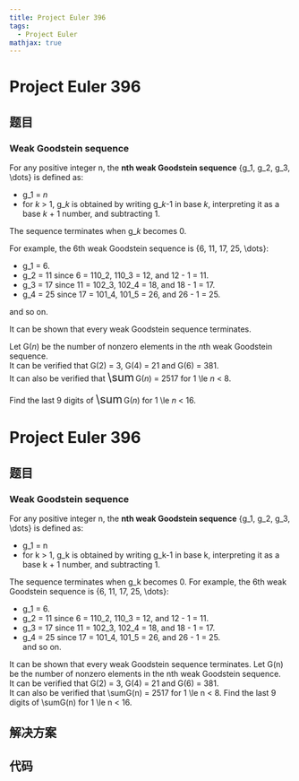 ```yaml
---
title: Project Euler 396
tags:
  - Project Euler
mathjax: true
---
```

<escape><!-- more --></escape>
    
# Project Euler 396
## 题目
### Weak Goodstein sequence


For any positive integer n, the <b>nth weak Goodstein sequence</b> {g_1, g_2, g_3, \dots} is defined as:
<ul><li> g_1 = <var>n</var>
</li><li> for <var>k</var> > 1, g_<var>k</var> is obtained by writing g_<var>k</var>-1 in base <var>k</var>, interpreting it as a base <var>k</var> + 1 number, and subtracting 1.
</li></ul>
The sequence terminates when g_<var>k</var> becomes 0.


For example, the 6th weak Goodstein sequence is {6, 11, 17, 25, \dots}:
<ul><li> g_1 = 6.
</li><li> g_2 = 11 since 6 = 110_2, 110_3 = 12, and 12 - 1 = 11.
</li><li> g_3 = 17 since 11 = 102_3, 102_4 = 18, and 18 - 1 = 17.
</li><li> g_4 = 25 since 17 = 101_4, 101_5 = 26, and 26 - 1 = 25.
</li></ul>
and so on.


It can be shown that every weak Goodstein sequence terminates.


Let G(<var>n</var>) be the number of nonzero elements in the <var>n</var>th weak Goodstein sequence.<br />
It can be verified that G(2) = 3, G(4) = 21 and G(6) = 381.<br />
It can also be verified that <span style="font-size:larger;"><span style="font-size:larger;">\sum</span></span> G(<var>n</var>) = 2517 for 1 \le <var>n</var> < 8.


Find the last 9 digits of <span style="font-size:larger;"><span style="font-size:larger;">\sum</span></span> G(<var>n</var>) for 1 \le <var>n</var> < 16.



# Project Euler 396
## 题目
### Weak Goodstein sequence

For any positive integer n, the <b>nth weak Goodstein sequence</b> {g_1, g_2, g_3, \dots} is defined as:
<ul>
<li>g_1 = n </li>
<li>for k > 1, g_k is obtained by writing g_k-1 in base k, interpreting it as a base k + 1 number, and subtracting 1.</li>
</ul>
The sequence terminates when g_k becomes 0.
For example, the 6th weak Goodstein sequence is {6, 11, 17, 25, \dots}:
<ul>
<li>g_1 = 6.</li>
<li>g_2 = 11 since 6 = 110_2, 110_3 = 12, and 12 - 1 = 11.</li>
<li>g_3 = 17 since 11 = 102_3, 102_4 = 18, and 18 - 1 = 17.</li>
<li>g_4 = 25 since 17 = 101_4, 101_5 = 26, and 26 - 1 = 25.<br>and so on.</li>
</ul>
It can be shown that every weak Goodstein sequence terminates.
Let G(n) be the number of nonzero elements in the nth weak Goodstein sequence.<br>It can be verified that G(2) = 3, G(4) = 21 and G(6) = 381.<br>It can also be verified that \sumG(n) = 2517 for 1 \le n < 8.
Find the last 9 digits of \sumG(n) for 1 \le n < 16.


## 解决方案


## 代码


